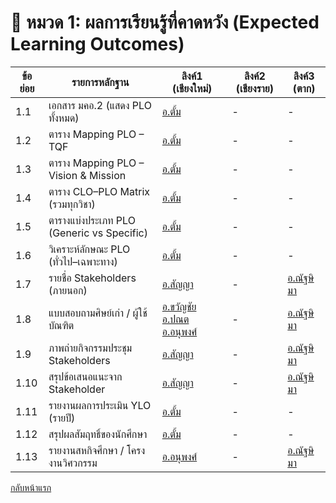 # 📘 หมวด 1: ผลการเรียนรู้ที่คาดหวัง (Expected Learning Outcomes)

| ข้อย่อย | รายการหลักฐาน                              | ลิงค์1 (เชียงใหม่)     | ลิงค์2 (เชียงราย) | ลิงค์3 (ตาก)     |
|---------|----------------------------------------------|--------------------------|--------------------|------------------|
| 1.1   | เอกสาร มคอ.2 (แสดง PLO ทั้งหมด)           | [อ.ตั้ม](https://drive.google.com/file/d/1NjomqE3HwCC5Nan0lJiiT3iIgMzSSnzF/view?usp=drive_link) | -                  | -                |
| 1.2   | ตาราง Mapping PLO – TQF                      | [อ.ตั้ม](https://github.com/CPE-RMUTL/.github/blob/main/profile/evidence/1-expected-learning-outcomes/mapping-plo-tqf.md) | -                  | -                |
| 1.3   | ตาราง Mapping PLO – Vision & Mission         | [อ.ตั้ม](https://github.com/CPE-RMUTL/.github/blob/main/profile/evidence/1-expected-learning-outcomes/mapping-plo-tqf.md) | -                  | -                |
| 1.4   | ตาราง CLO–PLO Matrix (รวมทุกวิชา)           | [อ.ตั้ม](https://github.com/CPE-RMUTL/.github/blob/main/profile/evidence/1-expected-learning-outcomes/mapping-plo-clo.md) | -                  | -                |
| 1.5   | ตารางแบ่งประเภท PLO (Generic vs Specific)   | [อ.ตั้ม](https://github.com/CPE-RMUTL/.github/blob/main/profile/evidence/1-expected-learning-outcomes/mapping-plo-generic-specific.md) | -                  | -                |
| 1.6   | วิเคราะห์ลักษณะ PLO (ทั่วไป–เฉพาะทาง)     | [อ.ตั้ม](https://github.com/CPE-RMUTL/.github/blob/main/profile/evidence/1-expected-learning-outcomes/PLO-Analysis.md) | -                  | -                |
| 1.7   | รายชื่อ Stakeholders (ภายนอก)              | [อ.สัญญา](#)             | -                  | [อ.ณัฐษิมา](https://docs.google.com/forms/d/1ofUJCMfD7c8RZlENbcuFYS6GMFs-qvcxoqSlTfxkXtY/viewanalytics) |
| 1.8   | แบบสอบถามศิษย์เก่า / ผู้ใช้บัณฑิต         | [อ.ขวัญชัย อ.ปณต อ.อนุพงศ์](https://drive.google.com/drive/folders/1XkNPNlcqqMIbOXD5Pwlp4rhqhDN4Npzd?usp=sharing) | -                  | [อ.ณัฐษิมา](https://docs.google.com/forms/d/e/1FAIpQLSf7-Oq4cBuMGpzWteghDjU8d6HdlBUNDUDILsZh5jgnPw0U3Q/viewform?usp=header) |
| 1.9   | ภาพถ่ายกิจกรรมประชุม Stakeholders          | [อ.สัญญา](#)             | -                  | [อ.ณัฐษิมา](https://livermutlac.sharepoint.com/:f:/s/teams-CPETCRMUTLTak-/Eo5NCh1BD_NKq0JPS3APDDsBCkuD826lqz0uBfs7JNrsSg?e=cyns4C) |
| 1.10   | สรุปข้อเสนอแนะจาก Stakeholder              | [อ.สัญญา](#)             | -                  | [อ.ณัฐษิมา](https://docs.google.com/forms/d/1ofUJCMfD7c8RZlENbcuFYS6GMFs-qvcxoqSlTfxkXtY/viewanalytics) |
| 1.11   | รายงานผลการประเมิน YLO (รายปี)             | [อ.ตั้ม](https://lookerstudio.google.com/reporting/89f6bb57-0f55-4bcc-93c1-2485d20a440e) | -                  | -                |
| 1.12   | สรุปผลสัมฤทธิ์ของนักศึกษา                   | [อ.ตั้ม](https://github.com/CPE-RMUTL/.github/blob/main/profile/evidence/1-expected-learning-outcomes/Student-Achievement-Summary.md) | -                  | -                |
| 1.13   | รายงานสหกิจศึกษา / โครงงานวิศวกรรม       | [อ.อนุพงศ์](https://docs.google.com/document/d/1UOSj-FL_zzxLfIT7yhqAeo9cl-nNckFlpF14XgEkdzw/edit?usp=sharing) | -                  | [อ.ณัฐษิมา](https://livermutlac.sharepoint.com/:f:/s/teams-CPETCRMUTLTak-/Eqoqg-R2GWJAuVEnCHb6gdEB0SbxrrvS9NoE3nkkswULzA?e=VNvmTY) |



[กลับหน้าแรก](https://github.com/CPE-RMUTL/.github/blob/main/profile/README.md)
